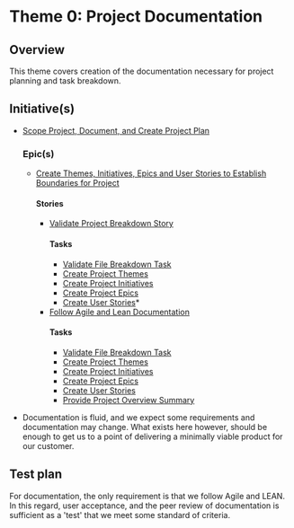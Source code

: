 # Theme 0: Project Documentation
## Overview
This theme covers creation of the documentation necessary for project planning and task breakdown. 
## Initiative(s)
* [Scope Project, Document, and Create Project Plan](initiatives/initiative_scope_create_project_plan.md)
  ### Epic(s)
   * [Create Themes, Initiatives, Epics and User Stories to Establish Boundaries for Project](initiatives/epics/epic_create_agile_breakdown.md)
     #### Stories
      * [Validate Project Breakdown Story](initiatives/epics/stories/story_high_level_breakdown.md)
        #### Tasks
         * [Validate File Breakdown Task](initiatives/epics/stories/tasks/task_ensure_breakdown_sections_exist.md)
         * [Create Project Themes](initiatives/epics/stories/tasks/task_create_project_themes.md)
         * [Create Project Initiatives](initiatives/epics/stories/tasks/task_create_project_initiatives.md)
         * [Create Project Epics](initiatives/epics/stories/tasks/task_create_project_epics.md)
         * [Create User Stories](initiatives/epics/stories/tasks/task_create_user_stories.md)*   
      * [Follow Agile and Lean Documentation](initiatives/epics/stories/story_follow_agile_lean.md)
        #### Tasks
         * [Validate File Breakdown Task](initiatives/epics/stories/tasks/task_ensure_breakdown_sections_exist.md)
         * [Create Project Themes](initiatives/epics/stories/tasks/task_create_project_themes.md)
         * [Create Project Initiatives](initiatives/epics/stories/tasks/task_create_project_initiatives.md)
         * [Create Project Epics](initiatives/epics/stories/tasks/task_create_project_epics.md)
         * [Create User Stories](initiatives/epics/stories/tasks/task_create_user_stories.md)
         * [Provide Project Overview Summary](initiatives/epics/stories/tasks/task_provide_project_overview_objective.md)
     
* Documentation is fluid, and we expect some requirements and documentation may change. What exists here however, should 
be enough to get us to a point of delivering a minimally viable product for our customer.

## Test plan
For documentation, the only requirement is that we follow Agile and LEAN. In this regard, user acceptance, and the peer 
review of documentation is sufficient as a 'test' that we meet some standard of criteria.